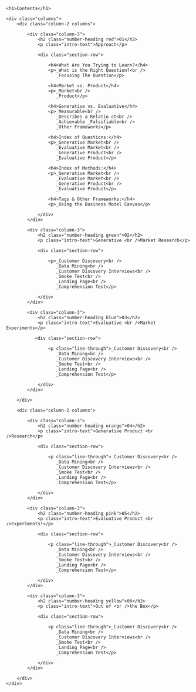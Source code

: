  
<section class="section-red">

	<h1>Contents</h1>  
    
    <div class="columns">
		<div class="column-2 columns">
           
            <div class="column-3">
           	    <h2 class="number-heading red">01</h2>
           	    <p class="intro-text">Approach</p>

           	    <div class="section-row"> 
               
	                <h4>What Are You Trying to Learn?</h4>
					<p>_What is the Right Question?<br />
					   _Focusing The Question</p>

					<h4>Market vs. Product</h4>
					<p>_Market<br />
					   _Product</p> 

					<h4>Generative vs. Evaluative</h4>
					<p>_Measurable<br /> 
					   _Describes a Relatio ct<br /> 
					   _Achievable _Falsifiable<br />
                       _Other Frameworks</p>

                    <h4>Index of Questions:</h4>
					<p>_Generative Market<br />
					   _Evaluative Market<br />
					   _Generative Product<br />
					   _Evaluative Product</p>

                    <h4>Index of Methods:</h4>
					<p>_Generative Market<br />
					   _Evaluative Market<br />
					   _Generative Product<br />
					   _Evaluative Product</p>

                    <h4>Tags & Other Frameworks:</h4>
					<p>_Using the Business Model Canvas</p>

			    </div>
	        </div>

            <div class="column-3">
           	    <h2 class="number-heading green">02</h2>
           	    <p class="intro-text">Generative <br />Market Research</p>

           	    <div class="section-row">
               
					<p>_Customer Discovery<br />
					   _Data Mining<br />
					   _Customer Discovery Interviews<br />
					   _Smoke Test<br />
					   _Landing Page<br />
					   _Comprehension Test</p>

			    </div>
            </div>

            <div class="column-3">
           	    <h2 class="number-heading blue">03</h2>
           	    <p class="intro-text">Evaluative <br />Market Experiments</p>

           	   <div class="section-row">
               
					<p class="line-through">_Customer Discovery<br />
					   _Data Mining<br />
					   _Customer Discovery Interviews<br />
					   _Smoke Test<br />
					   _Landing Page<br />
					   _Comprehension Test</p>

			    </div>
            </div>

		</div>

		<div class="column-2 columns">

			<div class="column-3">
           	    <h2 class="number-heading orange">04</h2>
           	    <p class="intro-text">Generative Product <br />Research</p>

           	    <div class="section-row">
               
					<p class="line-through">_Customer Discovery<br />
					   _Data Mining<br />
					   _Customer Discovery Interviews<br />
					   _Smoke Test<br />
					   _Landing Page<br />
					   _Comprehension Test</p>

			    </div>
            </div>

            <div class="column-3">
           	    <h2 class="number-heading pink">05</h2>
           	    <p class="intro-text">Evaluative Product <br />Experiments!</p>

           	    <div class="section-row">
               
					<p class="line-through">_Customer Discovery<br />
					   _Data Mining<br />
					   _Customer Discovery Interviews<br />
					   _Smoke Test<br />
					   _Landing Page<br />
					   _Comprehension Test</p>

			    </div>
            </div>

            <div class="column-3">
           	    <h2 class="number-heading yellow">06</h2>
           	    <p class="intro-text">Out of <br />the Box</p>

           	    <div class="section-row">
               
					<p class="line-through">_Customer Discovery<br />
					   _Data Mining<br />
					   _Customer Discovery Interviews<br />
					   _Smoke Test<br />
					   _Landing Page<br />
					   _Comprehension Test</p>

			    </div>
            </div>
           
		</div>
	</div>
 
</section>




